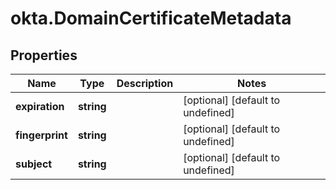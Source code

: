 # okta.DomainCertificateMetadata

## Properties

Name | Type | Description | Notes
------------ | ------------- | ------------- | -------------
**expiration** | **string** |  | [optional] [default to undefined]
**fingerprint** | **string** |  | [optional] [default to undefined]
**subject** | **string** |  | [optional] [default to undefined]

